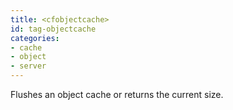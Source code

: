 ```yaml
---
title: <cfobjectcache>
id: tag-objectcache
categories:
- cache
- object
- server
---
```


Flushes an object cache or returns the current size.
